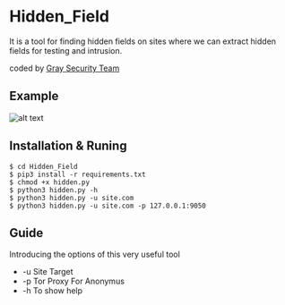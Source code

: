 # Hidden_Field
It is a tool for finding hidden fields on sites where we can extract hidden fields for testing and intrusion.

coded by [Gray Security Team](https://T.me/S3CURITY_GRAY)



## Example
![alt text](http://s7.picofile.com/file/8392134834/hid.png "Hidde")

## Installation & Runing
``` 
$ cd Hidden_Field 
$ pip3 install -r requirements.txt
$ chmod +x hidden.py
$ python3 hidden.py -h
$ python3 hidden.py -u site.com
$ python3 hidden.py -u site.com -p 127.0.0.1:9050
``` 
## Guide 

Introducing the options of this very useful tool

* -u Site Target 
* -p Tor Proxy For Anonymus 
* -h To show help
